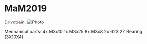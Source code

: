 # MaM2019

Drivetrain:
![Photo](/Pictures/drivetrain.jpg)

Mechanical parts:
4x M3x10
1x M3x25
8x M3x8
2x 623 2Z Bearing (3X10X4)
